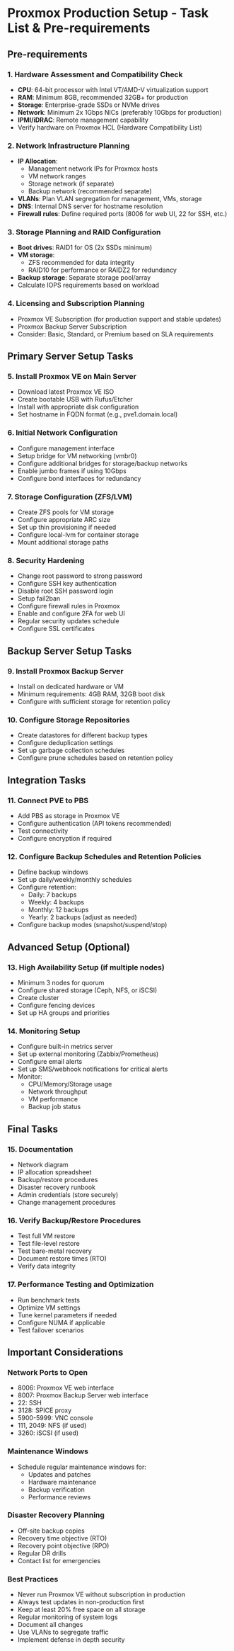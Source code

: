 # Proxmox Production Setup - Task List & Pre-requirements

## Pre-requirements

### 1. Hardware Assessment and Compatibility Check
- **CPU**: 64-bit processor with Intel VT/AMD-V virtualization support
- **RAM**: Minimum 8GB, recommended 32GB+ for production
- **Storage**: Enterprise-grade SSDs or NVMe drives
- **Network**: Minimum 2x 1Gbps NICs (preferably 10Gbps for production)
- **IPMI/iDRAC**: Remote management capability
- Verify hardware on Proxmox HCL (Hardware Compatibility List)

### 2. Network Infrastructure Planning
- **IP Allocation**:
  - Management network IPs for Proxmox hosts
  - VM network ranges
  - Storage network (if separate)
  - Backup network (recommended separate)
- **VLANs**: Plan VLAN segregation for management, VMs, storage
- **DNS**: Internal DNS server for hostname resolution
- **Firewall rules**: Define required ports (8006 for web UI, 22 for SSH, etc.)

### 3. Storage Planning and RAID Configuration
- **Boot drives**: RAID1 for OS (2x SSDs minimum)
- **VM storage**: 
  - ZFS recommended for data integrity
  - RAID10 for performance or RAIDZ2 for redundancy
- **Backup storage**: Separate storage pool/array
- Calculate IOPS requirements based on workload

### 4. Licensing and Subscription Planning
- Proxmox VE Subscription (for production support and stable updates)
- Proxmox Backup Server Subscription
- Consider: Basic, Standard, or Premium based on SLA requirements

## Primary Server Setup Tasks

### 5. Install Proxmox VE on Main Server
- Download latest Proxmox VE ISO
- Create bootable USB with Rufus/Etcher
- Install with appropriate disk configuration
- Set hostname in FQDN format (e.g., pve1.domain.local)

### 6. Initial Network Configuration
- Configure management interface
- Setup bridge for VM networking (vmbr0)
- Configure additional bridges for storage/backup networks
- Enable jumbo frames if using 10Gbps
- Configure bond interfaces for redundancy

### 7. Storage Configuration (ZFS/LVM)
- Create ZFS pools for VM storage
- Configure appropriate ARC size
- Set up thin provisioning if needed
- Configure local-lvm for container storage
- Mount additional storage paths

### 8. Security Hardening
- Change root password to strong password
- Configure SSH key authentication
- Disable root SSH password login
- Setup fail2ban
- Configure firewall rules in Proxmox
- Enable and configure 2FA for web UI
- Regular security updates schedule
- Configure SSL certificates

## Backup Server Setup Tasks

### 9. Install Proxmox Backup Server
- Install on dedicated hardware or VM
- Minimum requirements: 4GB RAM, 32GB boot disk
- Configure with sufficient storage for retention policy

### 10. Configure Storage Repositories
- Create datastores for different backup types
- Configure deduplication settings
- Set up garbage collection schedules
- Configure prune schedules based on retention policy

## Integration Tasks

### 11. Connect PVE to PBS
- Add PBS as storage in Proxmox VE
- Configure authentication (API tokens recommended)
- Test connectivity
- Configure encryption if required

### 12. Configure Backup Schedules and Retention Policies
- Define backup windows
- Set up daily/weekly/monthly schedules
- Configure retention:
  - Daily: 7 backups
  - Weekly: 4 backups
  - Monthly: 12 backups
  - Yearly: 2 backups (adjust as needed)
- Configure backup modes (snapshot/suspend/stop)

## Advanced Setup (Optional)

### 13. High Availability Setup (if multiple nodes)
- Minimum 3 nodes for quorum
- Configure shared storage (Ceph, NFS, or iSCSI)
- Create cluster
- Configure fencing devices
- Set up HA groups and priorities

### 14. Monitoring Setup
- Configure built-in metrics server
- Set up external monitoring (Zabbix/Prometheus)
- Configure email alerts
- Set up SMS/webhook notifications for critical alerts
- Monitor:
  - CPU/Memory/Storage usage
  - Network throughput
  - VM performance
  - Backup job status

## Final Tasks

### 15. Documentation
- Network diagram
- IP allocation spreadsheet
- Backup/restore procedures
- Disaster recovery runbook
- Admin credentials (store securely)
- Change management procedures

### 16. Verify Backup/Restore Procedures
- Test full VM restore
- Test file-level restore
- Test bare-metal recovery
- Document restore times (RTO)
- Verify data integrity

### 17. Performance Testing and Optimization
- Run benchmark tests
- Optimize VM settings
- Tune kernel parameters if needed
- Configure NUMA if applicable
- Test failover scenarios

## Important Considerations

### Network Ports to Open
- 8006: Proxmox VE web interface
- 8007: Proxmox Backup Server web interface  
- 22: SSH
- 3128: SPICE proxy
- 5900-5999: VNC console
- 111, 2049: NFS (if used)
- 3260: iSCSI (if used)

### Maintenance Windows
- Schedule regular maintenance windows for:
  - Updates and patches
  - Hardware maintenance
  - Backup verification
  - Performance reviews

### Disaster Recovery Planning
- Off-site backup copies
- Recovery time objective (RTO)
- Recovery point objective (RPO)
- Regular DR drills
- Contact list for emergencies

### Best Practices
- Never run Proxmox VE without subscription in production
- Always test updates in non-production first
- Keep at least 20% free space on all storage
- Regular monitoring of system logs
- Document all changes
- Use VLANs to segregate traffic
- Implement defense in depth security